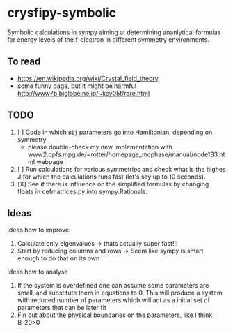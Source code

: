 # crysfipy-symbolic

Symbolic calculations in sympy aiming at determining ananlytical formulas for energy levels of the f-electron in different symmetry environments.

## To read
- https://en.wikipedia.org/wiki/Crystal_field_theory
- some funny page, but it might be harmful http://www7b.biglobe.ne.jp/~kcy05t/rare.html

## TODO
1. [ ] Code in which `Bij` parameters go into Hamiltonian, depending on symmetry.
    - please double-check my new implementation with www2.cpfs.mpg.de/~rotter/homepage_mcphase/manual/node133.html webpage
2. [ ] Run calculations for various symmetries and check what is the highes J for which the calculations runs fast (let's say up to 10 seconds).
3. [X] See if there is influence on the simplified formulas by changing floats in cefmatrices.py into sympy.Rationals.

## Ideas
Ideas how to improve:
1. Calculate only eigenvalues -> thats actually super fast!!!
2. Start by reducing columns and rows -> Seem like sympy is smart enough to do that on its own

Ideas how to analyse
1. If the system is overdefined one can assume some parameters are small, and substitute them in equations to 0. This will produce a system with reduced number of parameters which will act as a initial set of parameters that can be later fit
2. Fin out about the physical boundaries on the parameters, like I think B_20>0